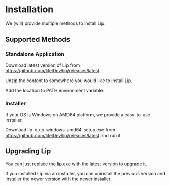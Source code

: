 # Installation

We (will) provide multiple methods to install Lip.

## Supported Methods

### Standalone Application

Download latest version of Lip from <https://github.com/litelDev/lip/releases/latest>.

Unzip the content to somewhere you would like to install Lip.

Add the location to PATH environment variable.

### Installer

If your OS is Windows on AMD64 platform, we provide a easy-to-use installer.

Download lip-x.x.x-windows-amd64-setup.exe from <https://github.com/litelDev/lip/releases/latest> and run it.

## Upgrading Lip

You can just replace the lip.exe with the latest version to upgrade it.

If you installed Lip via an installer, you can uninstall the previous version and installer the newer version with the newer installer.
